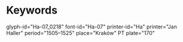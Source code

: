 # Keywords
glyph-id="Ha-07_0218"
font-id="Ha-07"
printer-id="Ha"
printer="Jan Haller"
period="1505–1525"
place="Kraków"
PT plate="170"
